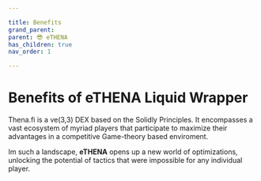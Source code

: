 ```yaml
---

title: Benefits
grand_parent:
parent: 😎 eTHENA
has_children: true
nav_order: 1

---
```


# Benefits of eTHENA Liquid Wrapper
Thena.fi is a ve(3,3) DEX based on the Solidly Principles. It encompasses a vast ecosystem of myriad players that participate to maximize their advantages in a competitive Game-theory based enviroment.

Im such a landscape, **eTHENA** opens up a new world of optimizations, unlocking the potential of tactics that were impossible for any individual player.


